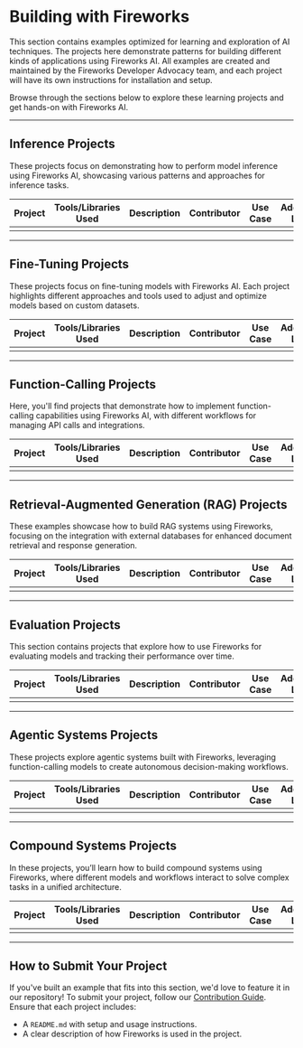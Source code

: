 
# Building with Fireworks

This section contains examples optimized for learning and exploration of AI techniques. The projects here demonstrate patterns for building different kinds of applications using Fireworks AI. All examples are created and maintained by the Fireworks Developer Advocacy team, and each project will have its own instructions for installation and setup.

Browse through the sections below to explore these learning projects and get hands-on with Fireworks AI.

---

## Inference Projects

These projects focus on demonstrating how to perform model inference using Fireworks AI, showcasing various patterns and approaches for inference tasks.

| Project | Tools/Libraries Used | Description | Contributor | Use Case | Additional Links |
|---------|----------------------|-------------|-------------|----------|------------------|
|         |                      |             |             |          |                  |

---

## Fine-Tuning Projects

These projects focus on fine-tuning models with Fireworks AI. Each project highlights different approaches and tools used to adjust and optimize models based on custom datasets.

| Project | Tools/Libraries Used | Description | Contributor | Use Case | Additional Links |
|---------|----------------------|-------------|-------------|----------|------------------|
|         |                      |             |             |          |                  |

---

## Function-Calling Projects

Here, you'll find projects that demonstrate how to implement function-calling capabilities using Fireworks AI, with different workflows for managing API calls and integrations.

| Project | Tools/Libraries Used | Description | Contributor | Use Case | Additional Links |
|---------|----------------------|-------------|-------------|----------|------------------|
|         |                      |             |             |          |                  |

---

## Retrieval-Augmented Generation (RAG) Projects

These examples showcase how to build RAG systems using Fireworks, focusing on the integration with external databases for enhanced document retrieval and response generation.

| Project | Tools/Libraries Used | Description | Contributor | Use Case | Additional Links |
|---------|----------------------|-------------|-------------|----------|------------------|
|         |                      |             |             |          |                  |

---

## Evaluation Projects

This section contains projects that explore how to use Fireworks for evaluating models and tracking their performance over time.

| Project | Tools/Libraries Used | Description | Contributor | Use Case | Additional Links |
|---------|----------------------|-------------|-------------|----------|------------------|
|         |                      |             |             |          |                  |

---

## Agentic Systems Projects

These projects explore agentic systems built with Fireworks, leveraging function-calling models to create autonomous decision-making workflows.

| Project | Tools/Libraries Used | Description | Contributor | Use Case | Additional Links |
|---------|----------------------|-------------|-------------|----------|------------------|
|         |                      |             |             |          |                  |

---

## Compound Systems Projects

In these projects, you’ll learn how to build compound systems using Fireworks, where different models and workflows interact to solve complex tasks in a unified architecture.

| Project | Tools/Libraries Used | Description | Contributor | Use Case | Additional Links |
|---------|----------------------|-------------|-------------|----------|------------------|
|         |                      |             |             |          |                  |

---

## How to Submit Your Project

If you've built an example that fits into this section, we'd love to feature it in our repository! To submit your project, follow our [Contribution Guide](../Contribution.md). Ensure that each project includes:
- A `README.md` with setup and usage instructions.
- A clear description of how Fireworks is used in the project.
